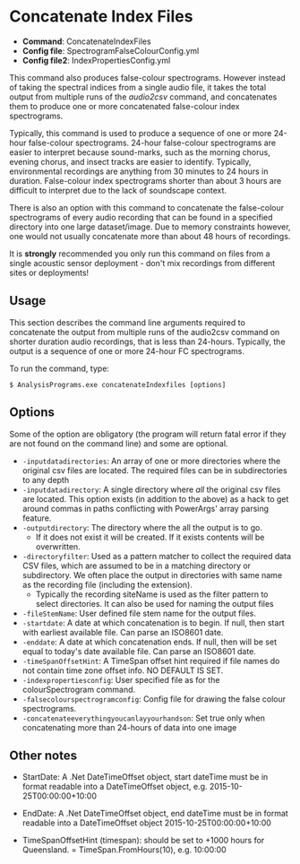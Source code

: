 # Concatenate Index Files

- **Command**: ConcatenateIndexFiles
- **Config file**: SpectrogramFalseColourConfig.yml
- **Config file2**: IndexPropertiesConfig.yml

This command also produces false-colour spectrograms. However instead of taking 
the spectral indices from a single audio file, it takes the total output from
multiple runs of the *audio2csv* command, and concatenates them to produce one
or more concatenated false-colour index spectrograms.

Typically, this command is used to produce a sequence of one or more 24-hour
false-colour spectrograms. 24-hour false-colour spectrograms are easier to
interpret because sound-marks, such as the morning chorus, evening chorus, and
insect tracks are easier to identify. Typically, environmental recordings are
anything from 30 minutes to 24 hours in duration. False-colour index spectrograms
shorter than about 3 hours are difficult to interpret due to the lack of
soundscape context.

There is also an option with this command to concatenate the false-colour
spectrograms of every audio recording that can be found in a specified directory
into one large dataset/image. Due to memory constraints however, one would not
usually concatenate more than about 48 hours of recordings.

It is **strongly** recommended you only run this command on files from a single
acoustic sensor deployment - don't mix recordings from different sites or
deployments!

## Usage

This section describes the command line arguments required to concatenate the
output from multiple runs of the audio2csv command on shorter duration audio
recordings, that is less than 24-hours. Typically, the output is a sequence of
one or more 24-hour FC spectrograms.

To run the command, type:

```
$ AnalysisPrograms.exe concatenateIndexfiles [options]
```

## Options

Some of the option are obligatory (the program will return fatal error if they are not found on the command line) and some are optional. 

-   `-inputdatadirectories`: An array of one or more directories where the original csv files are located. The required files can be in subdirectories to any depth
-   `-inputdatadirectory`: A single directory where *all* the original csv files are located. This option exists (in addition to the above) as a hack to get around commas in paths conflicting with PowerArgs' array parsing feature.
-   `-outputdirectory`: The directory where the all the output is to go.
    - If it does not exist it will be created. If it exists contents will be overwritten.
-   `-directoryfilter`: Used as a pattern matcher to collect the required data CSV files, which are assumed to be in a matching directory or subdirectory. We often place the output in directories with same name as the recording file (including the extension).
    - Typically the recording siteName is used as the filter pattern to select directories. It can also be used for naming the output files
-   `-fileStemName`: User defined file stem name for the output files.
-   `-startdate`: A date at which concatenation is to begin. If null, then start with earliest available file. Can parse an ISO8601 date.
-   `-enddate`: A date at which concatenation ends. If null, then will be set equal to today's date available file. Can parse an ISO8601 date.
-   `-timeSpanOffsetHint`: A TimeSpan offset hint required if file names do not contain time zone offset info. NO DEFAULT IS SET.
-   `-indexpropertiesconfig`: User specified file as for the colourSpectrogram command.
-   `-falsecolourspectrogramconfig`: Config file for drawing the false colour spectrograms.
-   `-concatenateeverythingyoucanlayyourhandson`: Set true only when concatenating more than 24-hours of data into one image

## Other notes

-   StartDate: A .Net DateTimeOffset object, start dateTime must be in format readable into a DateTimeOffset object, e.g. 2015-10-25T00:00:00+10:00

-   EndDate: A .Net DateTimeOffset object, end dateTime must be in format readable into a DateTimeOffset object 2015-10-25T00:00:00+10:00

-   TimeSpanOffsetHint (timespan): should be set to +1000 hours for Queensland. = TimeSpan.FromHours(10), e.g. 10:00:00
